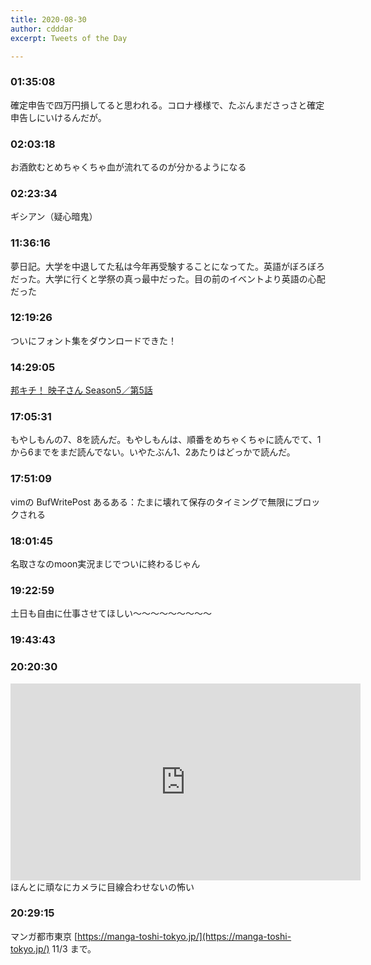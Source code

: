 ```yaml
---
title: 2020-08-30
author: cdddar
excerpt: Tweets of the Day

---
```


### 01:35:08

確定申告で四万円損してると思われる。コロナ様様で、たぶんまださっさと確定申告しにいけるんだが。

### 02:03:18

お酒飲むとめちゃくちゃ血が流れてるのが分かるようになる

### 02:23:34

ギシアン（疑心暗鬼）

### 11:36:16

夢日記。大学を中退してた私は今年再受験することになってた。英語がぼろぼろだった。大学に行くと学祭の真っ最中だった。目の前のイベントより英語の心配だった

### 12:19:26

ついにフォント集をダウンロードできた！

### 14:29:05

[邦キチ！ 映子さん Season5／第5話 ](http://comip.jp/spinel/cbs/c1171/c121-10011/)

### 17:05:31

もやしもんの7、8を読んだ。もやしもんは、順番をめちゃくちゃに読んでて、1から6までをまだ読んでない。いやたぶん1、2あたりはどっかで読んだ。

### 17:51:09

vimの BufWritePost あるある：たまに壊れて保存のタイミングで無限にブロックされる

### 18:01:45

名取さなのmoon実況まじでついに終わるじゃん

### 19:22:59

土日も自由に仕事させてほしい～～～～～～～～～

### 19:43:43

<blockquote class="twitter-tweet"><p lang="ja" dir="ltr"></p><a href="https://twitter.com/_konkito/status/1290323729227165697?ref_src=twsrc%5Etfw"></a></blockquote><script async src="https://platform.twitter.com/widgets.js" charset="utf-8"></script>
<blockquote class="twitter-tweet"><p lang="ja" dir="ltr"></p><a href="https://twitter.com/b9gSERshfcZfPyg/status/1291409067043299328?ref_src=twsrc%5Etfw"></a></blockquote><script async src="https://platform.twitter.com/widgets.js" charset="utf-8"></script>
<blockquote class="twitter-tweet"><p lang="ja" dir="ltr"></p><a href="https://twitter.com/otogeri/status/1291365072552386560?ref_src=twsrc%5Etfw"></a></blockquote><script async src="https://platform.twitter.com/widgets.js" charset="utf-8"></script>
<blockquote class="twitter-tweet"><p lang="ja" dir="ltr"></p><a href="https://twitter.com/yuichi_hiiragi/status/1292751404667265024?ref_src=twsrc%5Etfw"></a></blockquote><script async src="https://platform.twitter.com/widgets.js" charset="utf-8"></script>
<blockquote class="twitter-tweet"><p lang="ja" dir="ltr"></p><a href="https://twitter.com/suzusiroseri/status/1292786815699546112?ref_src=twsrc%5Etfw"></a></blockquote><script async src="https://platform.twitter.com/widgets.js" charset="utf-8"></script>
<blockquote class="twitter-tweet"><p lang="ja" dir="ltr"></p><a href="https://twitter.com/uodenim/status/611126571521323009?ref_src=twsrc%5Etfw"></a></blockquote><script async src="https://platform.twitter.com/widgets.js" charset="utf-8"></script>
<blockquote class="twitter-tweet"><p lang="ja" dir="ltr"></p><a href="https://twitter.com/HS_egg/status/1294286378209959936?ref_src=twsrc%5Etfw"></a></blockquote><script async src="https://platform.twitter.com/widgets.js" charset="utf-8"></script>
<blockquote class="twitter-tweet"><p lang="ja" dir="ltr"></p><a href="https://twitter.com/amanatsu_mikan7/status/1293978300608425984?ref_src=twsrc%5Etfw"></a></blockquote><script async src="https://platform.twitter.com/widgets.js" charset="utf-8"></script>

### 20:20:30

<iframe width="560" height="315" src="https://www.youtube.com/embed/hhXV8gCD1I0" frameborder="0" allow="accelerometer; autoplay; encrypted-media; gyroscope; picture-in-picture" allowfullscreen></iframe>
ほんとに頑なにカメラに目線合わせないの怖い

### 20:29:15

マンガ都市東京
[https://manga-toshi-tokyo.jp/](https://manga-toshi-tokyo.jp/)
11/3 まで。
